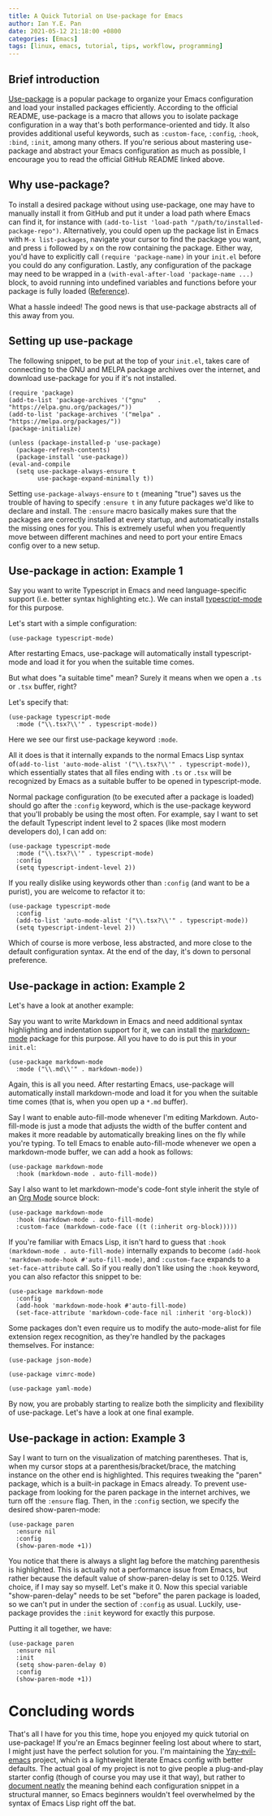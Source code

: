 ```yaml
---
title: A Quick Tutorial on Use-package for Emacs
author: Ian Y.E. Pan
date: 2021-05-12 21:18:00 +0800
categories: [Emacs]
tags: [linux, emacs, tutorial, tips, workflow, programming]
---
```


## Brief introduction

[Use-package](https://github.com/jwiegley/use-package) is a popular
package to organize your Emacs configuration and load your installed
packages efficiently. According to the official README, use-package is
a macro that allows you to isolate package configuration in a way
that's both performance-oriented and tidy. It also provides additional
useful keywords, such as `:custom-face`, `:config`, `:hook`, `:bind`,
`:init`, among many others. If you're serious about mastering
use-package and abstract your Emacs configuration as much as possible,
I encourage you to read the official GitHub README linked above.

## Why use-package?

To install a desired package without using use-package, one may have
to manually install it from GitHub and put it under a load path where
Emacs can find it, for instance with `(add-to-list 'load-path
"/path/to/installed-package-repo")`. Alternatively, you could open up
the package list in Emacs with `M-x list-packages`, navigate your
cursor to find the package you want, and press `i` followed by `x` on
the row containing the package. Either way, you'd have to explicitly
call `(require 'package-name)` in your `init.el` before you could do
any configuration. Lastly, any configuration of the package may need
to be wrapped in a `(with-eval-after-load 'package-name ...)` block,
to avoid running into undefined variables and functions before your
package is fully loaded
([Reference](https://www.emacswiki.org/emacs/InstallingPackages#h5o-7)).

What a hassle indeed! The good news is that use-package abstracts all
of this away from you.

## Setting up use-package

The following snippet, to be put at the top of your `init.el`, takes
care of connecting to the GNU and MELPA package archives over the
internet, and download use-package for you if it's not
installed.
```emacs-lisp
(require 'package)
(add-to-list 'package-archives '("gnu"   . "https://elpa.gnu.org/packages/"))
(add-to-list 'package-archives '("melpa" . "https://melpa.org/packages/"))
(package-initialize)

(unless (package-installed-p 'use-package)
  (package-refresh-contents)
  (package-install 'use-package))
(eval-and-compile
  (setq use-package-always-ensure t
        use-package-expand-minimally t))
```

Setting `use-package-always-ensure` to `t` (meaning "true") saves
us the trouble of having to specify `:ensure t` in any future packages
we'd like to declare and install. The `:ensure` macro basically makes
sure that the packages are correctly installed at every startup, and
automatically installs the missing ones for you. This is extremely
useful when you frequently move between different machines and need to
port your entire Emacs config over to a new setup.

## Use-package in action: Example 1


Say you want to write Typescript in Emacs and need language-specific
support (i.e. better syntax highlighting etc.). We can install
[typescript-mode](https://github.com/emacs-typescript/typescript.el/tree/1043025d42602d560949955410d3afa2562130ee) for this purpose.

Let's start with a simple configuration:

```emacs-lisp
(use-package typescript-mode)
```
After restarting Emacs,
use-package will automatically install typescript-mode and load it for
you when the suitable time comes.

But what does "a suitable time" mean? Surely it means when we open a
`.ts` or `.tsx` buffer, right?

Let's specify that:

```emacs-lisp
(use-package typescript-mode
  :mode ("\\.tsx?\\'" . typescript-mode))
```

Here we see our first use-package keyword `:mode`.

All it does is that it internally expands to the normal Emacs Lisp
syntax of`(add-to-list 'auto-mode-alist '("\\.tsx?\\'"
. typescript-mode))`, which essentially states that all files ending
with `.ts` or `.tsx` will be recognized by Emacs as a suitable buffer
to be opened in typescript-mode.

Normal package configuration (to be executed after a package is
loaded) should go after the `:config` keyword, which is the
use-package keyword that you'll probably be using the most often. For
example, say I want to set the default Typescript indent level to 2
spaces (like most modern developers do), I can add on:

```emacs-lisp
(use-package typescript-mode
  :mode ("\\.tsx?\\'" . typescript-mode)
  :config
  (setq typescript-indent-level 2))
```
If you really dislike using keywords other than `:config` (and want to
be a purist), you are welcome to refactor it to:
```emacs-lisp
(use-package typescript-mode
  :config
  (add-to-list 'auto-mode-alist '("\\.tsx?\\'" . typescript-mode))
  (setq typescript-indent-level 2))
```

Which of course is more verbose, less abstracted, and more close to
the default configuration syntax. At the end of the day, it's down to
personal preference.

## Use-package in action: Example 2

Let's have a look at another example:

Say you want to write Markdown in Emacs and need additional syntax
highlighting and indentation support for it, we can install the
[markdown-mode](https://github.com/jrblevin/markdown-mode) package for
this purpose. All you have to do is put this in your `init.el`:

```emacs-lisp
(use-package markdown-mode
  :mode ("\\.md\\'" . markdown-mode))
```

Again, this is all you need. After restarting Emacs,
use-package will automatically install markdown-mode and load it for
you when the suitable time comes (that is, when you open up a `*.md` buffer).

Say I want to enable auto-fill-mode whenever I'm editing
Markdown. Auto-fill-mode is just a mode that adjusts the width of the
buffer content and makes it more readable by automatically breaking
lines on the fly while you're typing. To tell Emacs to enable
auto-fill-mode whenever we open a markdown-mode buffer, we can add a
hook as follows:

```emacs-lisp
(use-package markdown-mode
  :hook (markdown-mode . auto-fill-mode))
```

Say I also want to let markdown-mode's code-font style inherit the
style of an [Org Mode](https://orgmode.org/features.html) source
block:


```emacs-lisp
(use-package markdown-mode
  :hook (markdown-mode . auto-fill-mode)
  :custom-face (markdown-code-face ((t (:inherit org-block)))))
```

If you're familiar with Emacs Lisp, it isn't hard to guess that `:hook
(markdown-mode . auto-fill-mode)` internally expands to become
`(add-hook 'markdown-mode-hook
#'auto-fill-mode)`, and `:custom-face` expands to a `set-face-attribute`
call. So if you really don't like using the `:hook` keyword, you can
also refactor this snippet to be:

```emacs-lisp
(use-package markdown-mode
  :config
  (add-hook 'markdown-mode-hook #'auto-fill-mode)
  (set-face-attribute 'markdown-code-face nil :inherit 'org-block))
```

Some packages don't even require us to modify the auto-mode-alist for
file extension regex recognition, as they're handled by the packages
themselves. For instance:

```emacs-lisp
(use-package json-mode)

(use-package vimrc-mode)

(use-package yaml-mode)
```

By now, you are probably starting to realize both the simplicity and
flexibility of use-package. Let's have a look at one final example.

## Use-package in action: Example 3

Say I want to turn on the visualization of matching parentheses. That
is, when my cursor stops at a parenthesis/bracket/brace, the matching
instance on the other end is highlighted. This requires tweaking the
"paren" package, which is a built-in package in Emacs already. To
prevent use-package from looking for the paren package in the internet
archives, we turn off the `:ensure` flag. Then, in the `:config`
section, we specify the desired show-paren-mode:

```emacs-lisp
(use-package paren
  :ensure nil
  :config
  (show-paren-mode +1))
```

You notice that there is always a slight lag before the matching
parenthesis is highlighted. This is actually not a performance issue
from Emacs, but rather because the default value of show-paren-delay
is set to 0.125. Weird choice, if I may say so myself. Let's make
it 0. Now this special variable "show-paren-delay" needs to be set
"before" the paren package is loaded, so we can't put in under the
section of `:config` as usual. Luckily, use-package provides the
`:init` keyword for exactly this purpose.

Putting it all together, we have:

```emacs-lisp
(use-package paren
  :ensure nil
  :init
  (setq show-paren-delay 0)
  :config
  (show-paren-mode +1))
```

# Concluding words

That's all I have for you this time, hope you enjoyed my quick
tutorial on use-package! If you're an Emacs beginner feeling lost
about where to start, I might just have the perfect solution for
you. I'm maintaining the
[Yay-evil-emacs](https://github.com/ianpan870102/yay-evil-emacs)
project, which is a lightweight literate Emacs config with better
defaults. The actual goal of my project is not to give people a
plug-and-play starter config (though of course you may use it that
way), but rather to [document
neatly](https://github.com/ianpan870102/yay-evil-emacs/blob/master/config.org)
the meaning behind each configuration snippet in a structural manner,
so Emacs beginners wouldn't feel overwhelmed by the syntax of Emacs
Lisp right off the bat.
